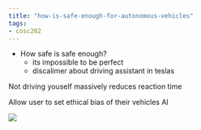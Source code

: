```yaml
---
title: "how-is-safe-enough-for-autonomous-vehicles"
tags: 
- cosc202
---
```


- How safe is safe enough?
	- its impossible to be perfect
	- discalimer about driving assistant in teslas

Not driving youself massively reduces reaction time

Allow user to set ethical bias of their vehicles AI

![](https://i.imgur.com/eY5CeL6.png)
